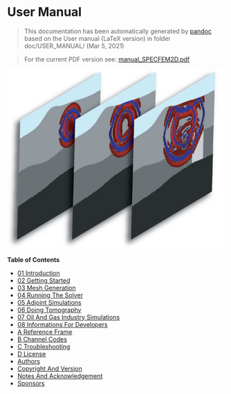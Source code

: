 User Manual
===========
> This documentation has been automatically generated by [pandoc](http://www.pandoc.org)
> based on the User manual (LaTeX version) in folder doc/USER_MANUAL/
> (Mar  5, 2021)

>
> For the current PDF version see: [manual_SPECFEM2D.pdf](https://github.com/geodynamics/specfem2d/raw/devel/doc/USER_MANUAL/manual_SPECFEM2D.pdf)
>

![SPECFEM2D](figures/specfem2d.jpg "SPECFEM2D screenshot")

**Table of Contents**

- [01 Introduction](01_introduction.md)
- [02 Getting Started](02_getting_started.md)
- [03 Mesh Generation](03_mesh_generation.md)
- [04 Running The Solver](04_running_the_solver.md)
- [05 Adjoint Simulations](05_adjoint_simulations.md)
- [06 Doing Tomography](06_doing_tomography.md)
- [07 Oil And Gas Industry Simulations](07_oil_and_gas_industry_simulations.md)
- [08 Informations For Developers](08_informations_for_developers.md)
- [A Reference Frame](A_reference_frame.md)
- [B Channel Codes](B_channel_codes.md)
- [C Troubleshooting](C_troubleshooting.md)
- [D License](D_license.md)
- [Authors](authors.md)
- [Copyright And Version](copyright_and_version.md)
- [Notes And Acknowledgement](notes_and_acknowledgement.md)
- [Sponsors](sponsors.md)
